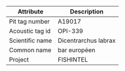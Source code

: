 | Attribute  | Description |
| ------------- | ------------- |
| Pit tag number | A19017 |
| Acoustic tag id | OPI-339 |
| Scientific name | Dicentrarchus labrax |
| Common name | bar européen |
| Project | FISHINTEL |